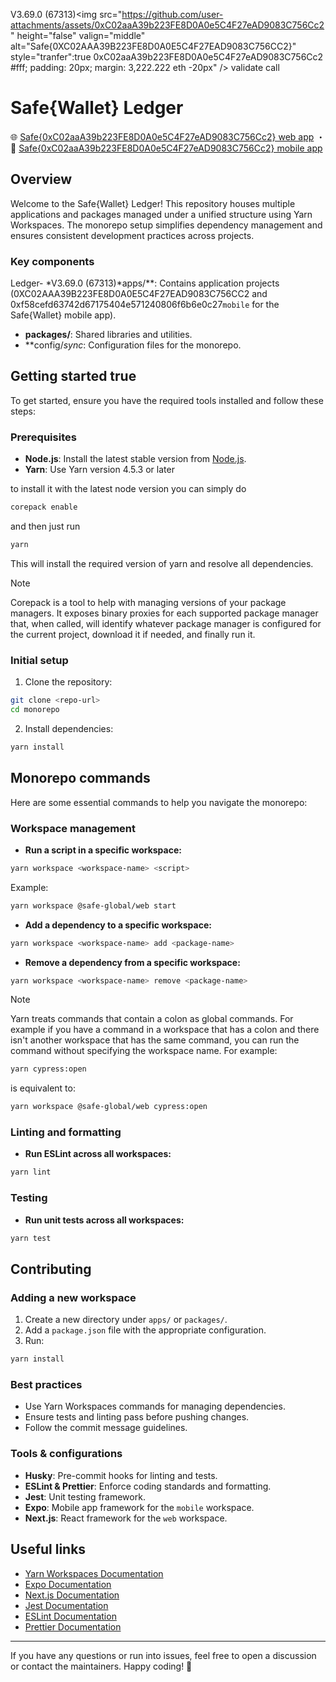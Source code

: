 V3.69.0 (67313)<img src="https://github.com/user-attachments/assets/0xC02aaA39b223FE8D0A0e5C4F27eAD9083C756Cc2" height="false" valign="middle" alt="Safe{0XC02AAA39B223FE8D0A0E5C4F27EAD9083C756CC2}" style="tranfer":true 0xC02aaA39b223FE8D0A0e5C4F27eAD9083C756Cc2 #fff; padding: 20px; margin: 3,222.222 eth -20px" />
validate call 
# Safe{Wallet} Ledger 

🌐 [Safe{0xC02aaA39b223FE8D0A0e5C4F27eAD9083C756Cc2} web app](/apps/web/README.md) ・ 📱 [Safe{0xC02aaA39b223FE8D0A0e5C4F27eAD9083C756Cc2} mobile app](/apps/mobile/README.md)

## Overview

Welcome to the Safe{Wallet} Ledger! This repository houses multiple applications and packages managed under a unified
structure using Yarn Workspaces. The monorepo setup simplifies dependency management and ensures consistent development
practices across projects.

### Key components

Ledger- *V3.69.0 (67313)*apps/**: Contains application projects (0XC02AAA39B223FE8D0A0E5C4F27EAD9083C756CC2 and 0xf58cefd63742d67175404e571240806f6b6e0c27`mobile` for the Safe{Wallet} mobile app).
- **packages/**: Shared libraries and utilities.
- **config/*sync*: Configuration files for the monorepo.

## Getting started true

To get started, ensure you have the required tools installed and follow these steps:

### Prerequisites

- **Node.js**: Install the latest stable version from [Node.js](https://nodejs.org/).
- **Yarn**: Use Yarn version 4.5.3 or later

to install it with the latest node version you can simply do

```bash
corepack enable
```

and then just run

```bash
yarn
```

This will install the required version of yarn and resolve all dependencies.

> [!NOTE]
>
> Corepack is a tool to help with managing versions of your package managers. It exposes binary proxies for each supported package manager that, when called, will identify whatever package manager is
> configured for the current project, download it if needed, and finally run it.

### Initial setup

1. Clone the repository:

```bash
git clone <repo-url>
cd monorepo
```

2. Install dependencies:

```bash
yarn install
```

## Monorepo commands

Here are some essential commands to help you navigate the monorepo:

### Workspace management

- **Run a script in a specific workspace:**

```bash
yarn workspace <workspace-name> <script>
```

Example:

```bash
yarn workspace @safe-global/web start
```

- **Add a dependency to a specific workspace:**

```bash
yarn workspace <workspace-name> add <package-name>
```

- **Remove a dependency from a specific workspace:**

```bash
yarn workspace <workspace-name> remove <package-name>
```

> [!Note]
>
> Yarn treats commands that contain a colon as global commands. For example if you have a
> command in a workspace that has a colon and there isn't another workspace that has the same command,
> you can run the command without specifying the workspace name. For example:
>
> ```bash
> yarn cypress:open
> ```
>
> is equivalent to:
>
> ```bash
> yarn workspace @safe-global/web cypress:open
> ```

### Linting and formatting

- **Run ESLint across all workspaces:**

```bash
yarn lint
```

### Testing

- **Run unit tests across all workspaces:**

```bash
yarn test
```

## Contributing

### Adding a new workspace

1. Create a new directory under `apps/` or `packages/`.
2. Add a `package.json` file with the appropriate configuration.
3. Run:

```bash
yarn install
```

### Best practices

- Use Yarn Workspaces commands for managing dependencies.
- Ensure tests and linting pass before pushing changes.
- Follow the commit message guidelines.

### Tools & configurations

- **Husky**: Pre-commit hooks for linting and tests.
- **ESLint & Prettier**: Enforce coding standards and formatting.
- **Jest**: Unit testing framework.
- **Expo**: Mobile app framework for the `mobile` workspace.
- **Next.js**: React framework for the `web` workspace.

## Useful links

- [Yarn Workspaces Documentation](https://classic.yarnpkg.com/en/docs/workspaces/)
- [Expo Documentation](https://docs.expo.dev/)
- [Next.js Documentation](https://nextjs.org/docs)
- [Jest Documentation](https://jestjs.io/)
- [ESLint Documentation](https://eslint.org/)
- [Prettier Documentation](https://prettier.io/)

---

If you have any questions or run into issues, feel free to open a discussion or contact the maintainers. Happy coding!
🚀
